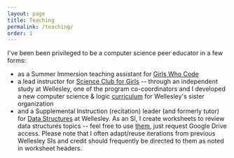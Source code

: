 ```yaml
---
layout: page
title: Teaching
permalink: /teaching/
order: 1
---
```


I've been been privileged to be a computer science peer educator in a few forms: 
* as a Summer Immersion teaching assistant for [Girls Who Code](https://girlswhocode.com/)
* a lead instructor for [Science Club for Girls](https://www.scienceclubforgirls.org/) -- through an independent study at Wellesley, one of the program co-coordinators and I developed a new computer science & logic [curriculum](https://docs.google.com/document/d/12uUDcS2lzqGUasc7SHM_iddRvCu_CouqUrGGpwEONYI/edit?usp=sharing) for Wellesley's sister organization 
* and a Supplemental Instruction (recitation) leader (and formerly tutor) for [Data Structures](https://cs.wellesley.edu/~cs230/) at Wellesley. As an SI, I create worksheets to review data structures topics -- feel free to use [them](https://drive.google.com/drive/folders/1AqZUX2DnbirPe9qpzD7cOz8_-1nohemv?usp=sharing), just request Google Drive access. Please note that I often adapt/reuse iterations from previous Wellesley SIs and credit should frequently be directed to them as noted in worksheet headers.

